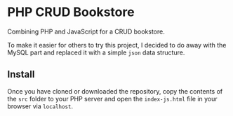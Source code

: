 # PHP CRUD Bookstore

Combining PHP and JavaScript for a CRUD bookstore.

To make it easier for others to try this project, I decided to do away with the MySQL part and replaced it with a simple  `json` data structure. 

## Install

Once you have cloned or downloaded the repository, copy the contents of the `src` folder to your PHP server and open the `index-js.html` file in your browser via `localhost`.